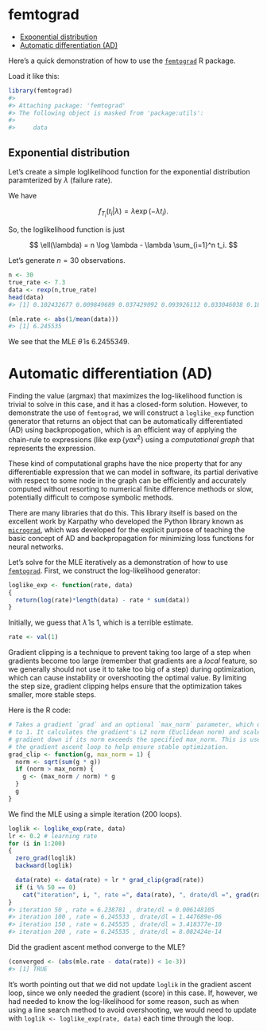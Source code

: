 femtograd
================

- <a href="#exponential-distribution"
  id="toc-exponential-distribution">Exponential distribution</a>
- <a href="#automatic-differentiation-ad"
  id="toc-automatic-differentiation-ad">Automatic differentiation (AD)</a>

Here’s a quick demonstration of how to use the
[`femtograd`](https://github.com/queelius/femtograd) R package.

Load it like this:

``` r
library(femtograd)
#> 
#> Attaching package: 'femtograd'
#> The following object is masked from 'package:utils':
#> 
#>     data
```

## Exponential distribution

Let’s create a simple loglikelihood function for the exponential
distribution paramterized by $\lambda$ (failure rate).

We have

$$
  f_{T_i}(t_i | \lambda) = \lambda \exp(-\lambda t_i).
$$

So, the loglikelihood function is just

$$
  \ell(\lambda) = n \log \lambda - \lambda \sum_{i=1}^n t_i.
$$

Let’s generate $n=30$ observations.

``` r
n <- 30
true_rate <- 7.3
data <- rexp(n,true_rate)
head(data)
#> [1] 0.102432677 0.009849689 0.037429092 0.093926112 0.033046038 0.181780460

(mle.rate <- abs(1/mean(data)))
#> [1] 6.245535
```

We see that the MLE $\hat\theta$ is 6.2455349.

# Automatic differentiation (AD)

Finding the value (argmax) that maximizes the
log-likelihood function is trivial to solve in this case, and it has a
closed-form solution. However, to demonstrate the use of `femtograd`, we
will construct a `loglike_exp` function generator that returns an object
that can be automatically differentiated (AD) using backpropogation,
which is an efficient way of applying the chain-rule to expressions
(like $\exp\{y a x^2\}$ using a *computational graph* that represents
the expression.

These kind of computational graphs have the nice property that for any
differentiable expression that we can model in software, its partial
derivative with respect to some node in the graph can be efficiently and
accurately computed without resorting to numerical finite difference
methods or slow, potentially difficult to compose symbolic methods.

There are many libraries that do this. This library itself is based on
the excellent work by Karpathy who developed the Python library known as
[`micrograd`](https://github.com/karpathy/micrograd), which was
developed for the explicit purpose of teaching the basic concept of AD
and backpropagation for minimizing loss functions for neural networks.

Let’s solve for the MLE iteratively as a demonstration of how to use
[`femtograd`](https://github.com/queelius/femtograd). First, we
construct the log-likelihood generator:

``` r
loglike_exp <- function(rate, data)
{
  return(log(rate)*length(data) - rate * sum(data))
}
```

Initially, we guess that $\hat\lambda$ is $1$, which is a terrible
estimate.

``` r
rate <- val(1)
```

Gradient clipping is a technique to prevent taking too large of a step
when gradients become too large (remember that gradients are a *local*
feature, so we generally should not use it to take too big of a step)
during optimization, which can cause instability or overshooting the
optimal value. By limiting the step size, gradient clipping helps ensure
that the optimization takes smaller, more stable steps.

Here is the R code:

``` r
# Takes a gradient `grad` and an optional `max_norm` parameter, which defaults
# to 1. It calculates the gradient's L2 norm (Euclidean norm) and scales the
# gradient down if its norm exceeds the specified max_norm. This is used during
# the gradient ascent loop to help ensure stable optimization.
grad_clip <- function(g, max_norm = 1) {
  norm <- sqrt(sum(g * g))
  if (norm > max_norm) {
    g <- (max_norm / norm) * g
  }
  g
}
```

We find the MLE using a simple iteration (200 loops).

``` r
loglik <- loglike_exp(rate, data)
lr <- 0.2 # learning rate
for (i in 1:200)
{
  zero_grad(loglik)
  backward(loglik)

  data(rate) <- data(rate) + lr * grad_clip(grad(rate))
  if (i %% 50 == 0)
    cat("iteration", i, ", rate =", data(rate), ", drate/dl =", grad(rate), "\n")
}
#> iteration 50 , rate = 6.238781 , drate/dl = 0.006148105 
#> iteration 100 , rate = 6.245533 , drate/dl = 1.447689e-06 
#> iteration 150 , rate = 6.245535 , drate/dl = 3.418377e-10 
#> iteration 200 , rate = 6.245535 , drate/dl = 8.082424e-14
```

Did the gradient ascent method converge to the MLE?

``` r
(converged <- (abs(mle.rate - data(rate)) < 1e-3))
#> [1] TRUE
```

It’s worth pointing out that we did not update `loglik` in the gradient
ascent loop, since we only needed the gradient (score) in this case. If,
however, we had needed to know the log-likelihood for some reason, such
as when using a line search method to avoid overshooting, we would need
to update with `loglik <- loglike_exp(rate, data)` each time through the
loop.
